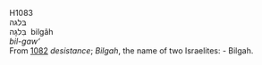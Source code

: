 H1083  
בּלגּה  
בִּלגָּה ‎ bilgâh  
*bil-gaw‘*  
From [1082](h1082) *desistance*; *Bilgah*, the name of two Israelites: -
Bilgah.  
